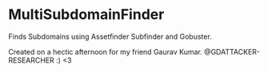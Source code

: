 # MultiSubdomainFinder


Finds Subdomains using Assetfinder Subfinder and Gobuster.

Created on a hectic afternoon for my friend Gaurav Kumar. @GDATTACKER-RESEARCHER :) <3 
